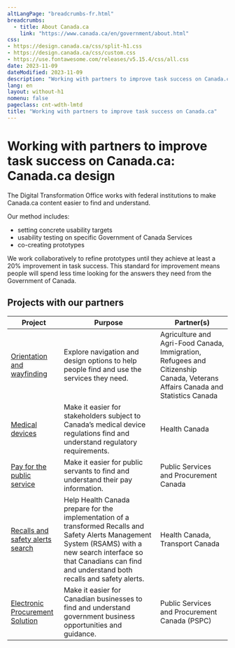 ```yaml
---
altLangPage: "breadcrumbs-fr.html"
breadcrumbs:
  - title: About Canada.ca
    link: "https://www.canada.ca/en/government/about.html"
css:
- https://design.canada.ca/css/split-h1.css
- https://design.canada.ca/css/custom.css
- https://use.fontawesome.com/releases/v5.15.4/css/all.css
date: 2023-11-09
dateModified: 2023-11-09
description: "Working with partners to improve task success on Canada.ca"
lang: en
layout: without-h1
nomenu: false
pageclass: cnt-wdth-lmtd
title: "Working with partners to improve task success on Canada.ca"
---
```

<h1 property="name" id="wb-cont" dir="ltr"><span class="stacked"><span>Working with partners to improve task success on Canada.ca</span>: <span>Canada.ca design</span></span></h1>
<p>The Digital Transformation Office works with federal institutions to make Canada.ca content easier to find and understand.</p>
<p>Our method includes:</p>
<ul>
  <li>setting concrete usability targets</li>
  <li>usability testing on specific Government of Canada Services</li>
  <li>co-creating prototypes</li>
</ul>
<p>We work collaboratively to refine prototypes until they achieve at least a 20% improvement in task success.  This standard for improvement means people will spend less time looking for the answers they need from the Government of Canada.</p>
<h2>Projects with our partners</h2>
<div class="col-md-9">
  <div class="panel panel-default">
    <div class="mrgn-tp-md mrgn-bttm-md">
      <table class="wb-tables table table-striped small mrgn-tp-lg brdr-tp" aria-live="polite" id="design" data-page-length="25" data-wb-tables="{
            &quot;bDeferRender&quot;: true,
            &quot;order&quot;: [0, &quot;asc&quot;],
            &quot;paging&quot;: true,
            &quot;info&quot;: true,
            &quot;columns&quot;: [
            { &quot;data&quot;: &quot;PROJECT&quot;, &quot;className&quot;: &quot;&quot; },
            { &quot;data&quot;: &quot;PURPOSE&quot;, &quot;className&quot;: &quot;&quot; },
            { &quot;data&quot;: &quot;PARTNER&quot;, &quot;className&quot;: &quot;&quot;, &quot;orderable&quot;: false }
            ]
            }">
        <thead>
          <tr>
            <th class="col-md-04">Project</th>
            <th class="col-md-04">Purpose</th>
            <th class="col-md-04">Partner(s)</th>
          </tr>
        </thead>
        <tbody>
          <tr>
            <td><a href="#">Orientation and wayfinding</a></td>
            <td>Explore navigation and design options to help people find and use the services they need.</td>
            <td>Agriculture and Agri-Food Canada, Immigration, Refugees and Citizenship Canada, Veterans Affairs Canada and Statistics Canada</td>
          </tr>
          <tr>
            <td><a href="#">Medical devices</a></td>
            <td>Make it easier for stakeholders subject to Canada’s medical device regulations find and understand regulatory requirements.</td>
            <td>Health Canada</td>
          </tr>
          <tr>
            <td><a href="#">Pay for the public service</a></td>
            <td>Make it easier for public servants to find and understand their pay information.</td>
            <td>Public Services and Procurement Canada</td>
          </tr>
          <tr>
            <td><a href="#">Recalls and safety alerts search</a></td>
            <td>Help Health Canada prepare for the implementation of a transformed Recalls and Safety Alerts Management System (RSAMS) with a new search interface so that Canadians can find and understand both recalls and safety alerts.</td>
            <td>Health Canada, Transport Canada</td>
          </tr>
          <tr>
            <td><a href="#">Electronic Procurement Solution</a></td>
            <td>Make it easier for Canadian businesses to find and understand government business opportunities and guidance.</td>
            <td>Public Services and Procurement Canada (PSPC)</td>
          </tr>
        </tbody>
      </table>
    </div>
  </div>
</div>
